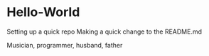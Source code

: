 # Hello-World
Setting up a quick repo
Making a quick change to the README.md

Musician, programmer, husband, father
